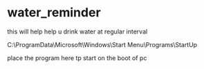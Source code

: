 # water_reminder
this will help help u drink water at regular interval


C:\ProgramData\Microsoft\Windows\Start Menu\Programs\StartUp

place the program here tp start on the boot of pc
